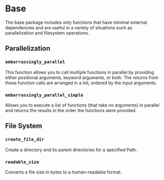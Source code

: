 # Base
The base package includes only functions that have minimal external dependencies and are useful in a variety of situations such as parallelization and filesystem operations.

## Parallelization
### `embarrassingly_parallel`
This function allows you to call multiple functions in parallel by providing either positional arguments, keyword arguments, or both. The returns from these function calls are arranged in a list, ordered by the input arguments.

### `embarrassingly_parallel_simple`
Allows you to execute a list of functions (that take no arguments) in parallel and returns the results in the order the functions were provided.

## File System
### `create_file_dir`
Create a directory and its parent directories for a specified Path.

### `readable_size`
Converts a file size in bytes to a human-readable format.
